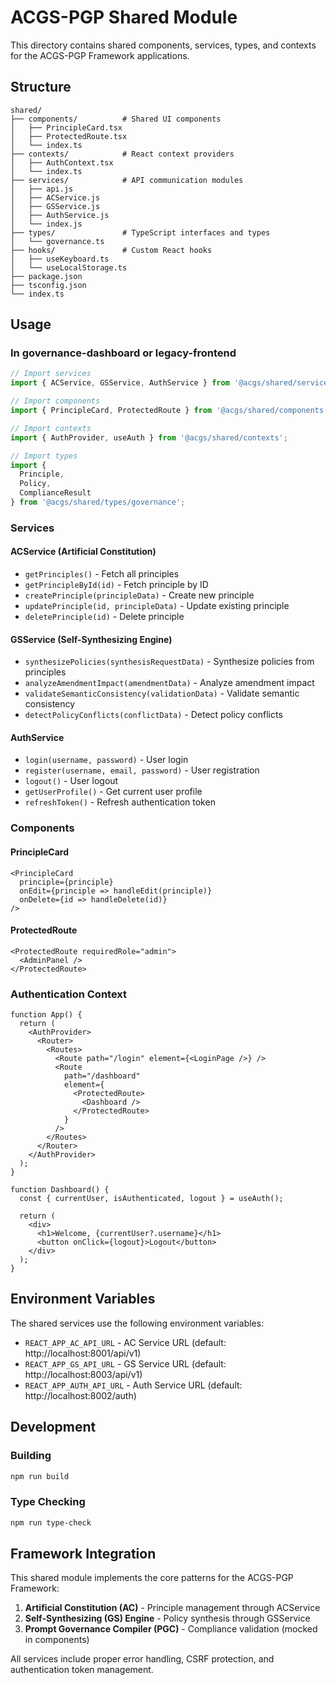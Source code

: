 # ACGS-PGP Shared Module

This directory contains shared components, services, types, and contexts for the
ACGS-PGP Framework applications.

## Structure

```
shared/
├── components/          # Shared UI components
│   ├── PrincipleCard.tsx
│   ├── ProtectedRoute.tsx
│   └── index.ts
├── contexts/            # React context providers
│   ├── AuthContext.tsx
│   └── index.ts
├── services/            # API communication modules
│   ├── api.js
│   ├── ACService.js
│   ├── GSService.js
│   ├── AuthService.js
│   └── index.js
├── types/               # TypeScript interfaces and types
│   └── governance.ts
├── hooks/               # Custom React hooks
│   ├── useKeyboard.ts
│   └── useLocalStorage.ts
├── package.json
├── tsconfig.json
└── index.ts
```

## Usage

### In governance-dashboard or legacy-frontend

```javascript
// Import services
import { ACService, GSService, AuthService } from '@acgs/shared/services';

// Import components
import { PrincipleCard, ProtectedRoute } from '@acgs/shared/components';

// Import contexts
import { AuthProvider, useAuth } from '@acgs/shared/contexts';

// Import types
import {
  Principle,
  Policy,
  ComplianceResult
} from '@acgs/shared/types/governance';
```

### Services

#### ACService (Artificial Constitution)

- `getPrinciples()` - Fetch all principles
- `getPrincipleById(id)` - Fetch principle by ID
- `createPrinciple(principleData)` - Create new principle
- `updatePrinciple(id, principleData)` - Update existing principle
- `deletePrinciple(id)` - Delete principle

#### GSService (Self-Synthesizing Engine)

- `synthesizePolicies(synthesisRequestData)` - Synthesize policies from
  principles
- `analyzeAmendmentImpact(amendmentData)` - Analyze amendment impact
- `validateSemanticConsistency(validationData)` - Validate semantic consistency
- `detectPolicyConflicts(conflictData)` - Detect policy conflicts

#### AuthService

- `login(username, password)` - User login
- `register(username, email, password)` - User registration
- `logout()` - User logout
- `getUserProfile()` - Get current user profile
- `refreshToken()` - Refresh authentication token

### Components

#### PrincipleCard

```tsx
<PrincipleCard
  principle={principle}
  onEdit={principle => handleEdit(principle)}
  onDelete={id => handleDelete(id)}
/>
```

#### ProtectedRoute

```tsx
<ProtectedRoute requiredRole="admin">
  <AdminPanel />
</ProtectedRoute>
```

### Authentication Context

```tsx
function App() {
  return (
    <AuthProvider>
      <Router>
        <Routes>
          <Route path="/login" element={<LoginPage />} />
          <Route
            path="/dashboard"
            element={
              <ProtectedRoute>
                <Dashboard />
              </ProtectedRoute>
            }
          />
        </Routes>
      </Router>
    </AuthProvider>
  );
}

function Dashboard() {
  const { currentUser, isAuthenticated, logout } = useAuth();

  return (
    <div>
      <h1>Welcome, {currentUser?.username}</h1>
      <button onClick={logout}>Logout</button>
    </div>
  );
}
```

## Environment Variables

The shared services use the following environment variables:

- `REACT_APP_AC_API_URL` - AC Service URL (default:
  http://localhost:8001/api/v1)
- `REACT_APP_GS_API_URL` - GS Service URL (default:
  http://localhost:8003/api/v1)
- `REACT_APP_AUTH_API_URL` - Auth Service URL (default:
  http://localhost:8002/auth)

## Development

### Building

```bash
npm run build
```

### Type Checking

```bash
npm run type-check
```

## Framework Integration

This shared module implements the core patterns for the ACGS-PGP Framework:

1. **Artificial Constitution (AC)** - Principle management through ACService
2. **Self-Synthesizing (GS) Engine** - Policy synthesis through GSService
3. **Prompt Governance Compiler (PGC)** - Compliance validation (mocked in
   components)

All services include proper error handling, CSRF protection, and authentication
token management.
